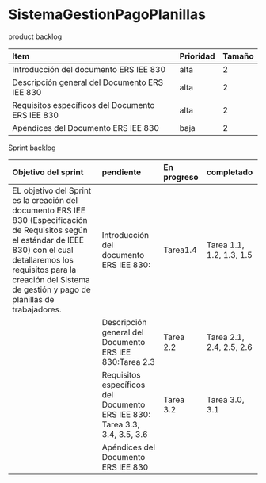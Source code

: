 # SistemaGestionPagoPlanillas
product backlog

| Item | Prioridad| Tamaño |
|  :---         |      :---      |          :---  |
| Introducción del documento ERS IEE 830     | alta     | 2    |
| Descripción general del Documento ERS IEE 830   | alta     | 2    |
|Requisitos específicos del Documento ERS IEE 830  | alta     | 2    |
|Apéndices del Documento ERS IEE 830  | baja    | 2    |


Sprint backlog

| Objetivo del sprint | pendiente|En progreso |completado|
|  :---         |      :---       |   :---  | :--- |
|EL objetivo del Sprint es la creación del documento ERS IEE 830 (Especificación de Requisitos según el estándar de IEEE 830) con el cual detallaremos los requisitos para la creación del Sistema de gestión y pago de planillas de trabajadores.|Introducción del documento ERS IEE 830:|Tarea1.4 |Tarea 1.1, 1.2, 1.3, 1.5|
||Descripción general del Documento ERS IEE 830:Tarea 2.3 |Tarea 2.2| Tarea 2.1, 2.4, 2.5, 2.6|
||Requisitos específicos del Documento ERS IEE 830: Tarea 3.3, 3.4, 3.5, 3.6|Tarea 3.2|Tarea 3.0, 3.1|
||Apéndices del Documento ERS IEE 830 |||


